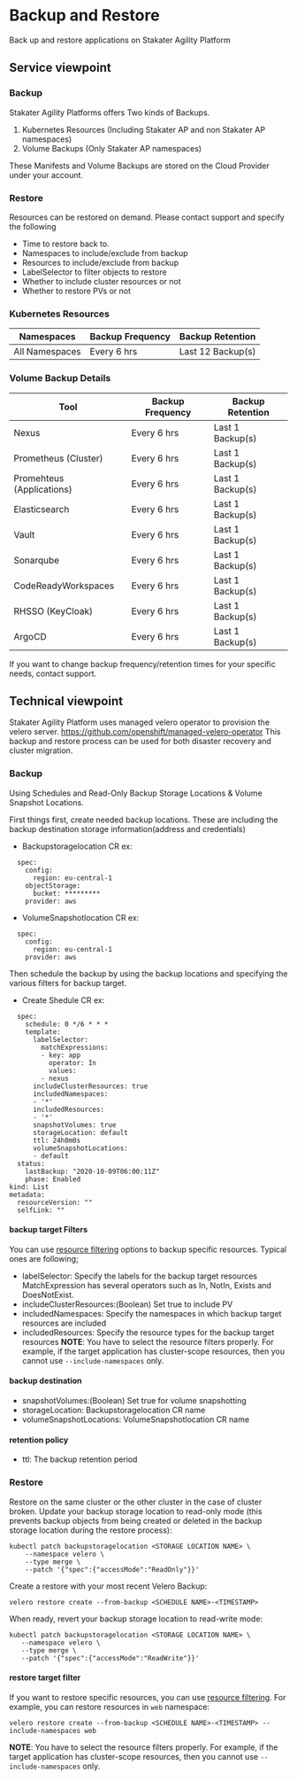 # Backup and Restore

Back up and restore applications on Stakater Agility Platform

## Service viewpoint
### Backup

Stakater Agility Platforms offers Two kinds of Backups.

1. Kubernetes Resources (Including Stakater AP and non Stakater AP namespaces)
2. Volume Backups (Only Stakater AP namespaces)

These Manifests and Volume Backups are stored on the Cloud Provider under your account.

### Restore

Resources can be restored on demand. Please contact support and specify the following 

- Time to restore back to.
- Namespaces to include/exclude from backup
- Resources to include/exclude from backup
- LabelSelector to filter objects to restore
- Whether to include cluster resources or not
- Whether to restore PVs or not

### Kubernetes Resources

| Namespaces       | Backup Frequency | Backup Retention |
| ---------------- | ---------------- | ---------------- |
|  All Namespaces  |    Every 6 hrs   | Last 12 Backup(s)   | 


### Volume Backup Details


| Tool                       | Backup Frequency |   Backup Retention   |
| -------------------------- | ---------------- | -------------------- |
| Nexus                      |    Every 6 hrs   |   Last 1 Backup(s)   | 
| Prometheus (Cluster)       |    Every 6 hrs   |   Last 1 Backup(s)   |
| Promehteus (Applications)  |    Every 6 hrs   |   Last 1 Backup(s)   |
| Elasticsearch              |    Every 6 hrs   |   Last 1 Backup(s)   |
| Vault                      |    Every 6 hrs   |   Last 1 Backup(s)   | 
| Sonarqube                  |    Every 6 hrs   |   Last 1 Backup(s)   | 
| CodeReadyWorkspaces        |    Every 6 hrs   |   Last 1 Backup(s)   | 
| RHSSO (KeyCloak)           |    Every 6 hrs   |   Last 1 Backup(s)   | 
| ArgoCD                     |    Every 6 hrs   |   Last 1 Backup(s)   | 

If you want to change backup frequency/retention times for your specific needs, contact support.


## Technical viewpoint
Stakater Agility Platform uses managed velero operator to provision the velero server. https://github.com/openshift/managed-velero-operator
This backup and restore process can be used for both disaster recovery and cluster migration.

### Backup
Using Schedules and Read-Only Backup Storage Locations & Volume Snapshot Locations.

First things first, create needed backup locations.
These are including the backup destination storage information(address and credentials)
- Backupstoragelocation CR
ex:
~~~
  spec:
    config:
      region: eu-central-1
    objectStorage:
      bucket: *********
    provider: aws
~~~
- VolumeSnapshotlocation CR
ex:
~~~
  spec:
    config:
      region: eu-central-1
    provider: aws
~~~
Then schedule the backup by using the backup locations and specifying the various filters for backup target.
- Create Shedule CR
ex:
~~~
  spec:
    schedule: 0 */6 * * *
    template:
      labelSelector:
        matchExpressions:
        - key: app
          operator: In
          values:
        - nexus
      includeClusterResources: true
      includedNamespaces:
      - '*'
      includedResources:
      - '*'
      snapshotVolumes: true
      storageLocation: default
      ttl: 24h0m0s
      volumeSnapshotLocations:
      - default
  status:
    lastBackup: "2020-10-09T06:00:11Z"
    phase: Enabled
kind: List
metadata:
  resourceVersion: ""
  selfLink: ""
~~~
#### backup target Filters
You can use [resource filtering](https://velero.io/docs/main/resource-filtering/) options to backup specific resources. Typical ones are following;
- labelSelector: Specify the labels for the backup target resources
   MatchExpression has several operators such as In, NotIn, Exists and DoesNotExist.
- includeClusterResources:(Boolean) Set true to include PV
- includedNamespaces: Specify the namespaces in which backup target resources are included
- includedResources: Specify the resource types for the backup target resources
**NOTE**: You have to select the resource filters properly. For example, if the target application has cluster-scope resources, then you cannot use `--include-namespaces` only.
#### backup destination
- snapshotVolumes:(Boolean) Set true for volume snapshotting
- storageLocation: Backupstoragelocation CR name
- volumeSnapshotLocations: VolumeSnapshotlocation CR name
#### retention policy
- ttl: The backup retention period

### Restore
Restore on the same cluster or the other cluster in the case of cluster broken.
Update your backup storage location to read-only mode (this prevents backup objects from being created or deleted in the backup storage location during the restore process):
~~~
kubectl patch backupstoragelocation <STORAGE LOCATION NAME> \
    --namespace velero \
    --type merge \
    --patch '{"spec":{"accessMode":"ReadOnly"}}'
~~~
Create a restore with your most recent Velero Backup:
~~~
velero restore create --from-backup <SCHEDULE NAME>-<TIMESTAMP>
~~~

When ready, revert your backup storage location to read-write mode:
~~~
kubectl patch backupstoragelocation <STORAGE LOCATION NAME> \
   --namespace velero \
   --type merge \
   --patch '{"spec":{"accessMode":"ReadWrite"}}'
~~~

#### restore target filter
If you want to restore specific resources, you can use [resource filtering](https://velero.io/docs/main/resource-filtering/).
For example, you can restore resources in `web` namespace:
```
velero restore create --from-backup <SCHEDULE NAME>-<TIMESTAMP> --include-namespaces web
```
**NOTE**: You have to select the resource filters properly. For example, if the target application has cluster-scope resources, then you cannot use `--include-namespaces` only.
